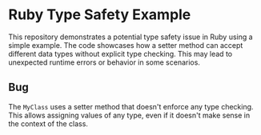 # Ruby Type Safety Example

This repository demonstrates a potential type safety issue in Ruby using a simple example. The code showcases how a setter method can accept different data types without explicit type checking. This may lead to unexpected runtime errors or behavior in some scenarios.

## Bug

The `MyClass` uses a setter method that doesn't enforce any type checking. This allows assigning values of any type, even if it doesn't make sense in the context of the class.